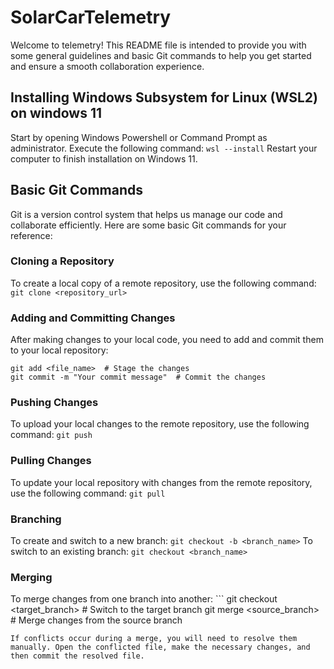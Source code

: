 # SolarCarTelemetry
Welcome to telemetry! This README file is intended to provide you with some general guidelines and basic Git commands to help you get started and ensure a smooth collaboration experience.
## Installing Windows Subsystem for Linux (WSL2) on windows 11
Start by opening Windows Powershell or Command Prompt as administrator.
Execute the following command:
```wsl --install```
Restart your computer to finish installation on Windows 11.

## Basic Git Commands
Git is a version control system that helps us manage our code and collaborate efficiently. Here are some basic Git commands for your reference:
### Cloning a Repository
To create a local copy of a remote repository, use the following command:
```git clone <repository_url>```
### Adding and Committing Changes
After making changes to your local code, you need to add and commit them to your local repository:
```
git add <file_name>  # Stage the changes
git commit -m "Your commit message"  # Commit the changes
```
### Pushing Changes
To upload your local changes to the remote repository, use the following command: 
```git push```

### Pulling Changes
To update your local repository with changes from the remote repository, use the following command:
```git pull```

### Branching
To create and switch to a new branch: ```git checkout -b <branch_name>```
To switch to an existing branch: ```git checkout <branch_name>```

### Merging
To merge changes from one branch into another: ```
git checkout <target_branch>  # Switch to the target branch
git merge <source_branch>  # Merge changes from the source branch
```
If conflicts occur during a merge, you will need to resolve them manually. Open the conflicted file, make the necessary changes, and then commit the resolved file.
